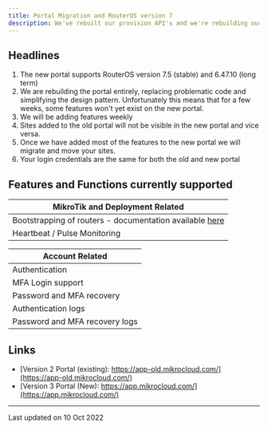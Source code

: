 ```yaml
---
title: Portal Migration and RouterOS version 7
description: We've rebuilt our provision API's and we're rebuilding our frontend
---
```


## Headlines

1. The new portal supports RouterOS version 7.5 (stable) and 6.47.10 (long term)
2. We are rebuilding the portal entirely, replacing problematic code and simplifying the design pattern. Unfortunately this means that for a few weeks, some features won't yet exist on the new portal.
3. We will be adding features weekly
4. Sites added to the old portal will not be visible in the new portal and vice versa.
5. Once we have added most of the features to the new portal we will migrate and move your sites.
6. Your login credentials are the same for both the old and new portal

## Features and Functions currently supported

| MikroTik and Deployment Related |
|---------------------------------|
| Bootstrapping of routers - documentation available [here](/documentation/getting-started) |
| Heartbeat / Pulse Monitoring |


| Account Related |
|-----------------|
| Authentication |
| MFA Login support |
| Password and MFA recovery |
| Authentication logs |
| Password and MFA recovery logs |


## Links

* [Version 2 Portal (existing): https://app-old.mikrocloud.com/](https://app-old.mikrocloud.com/)
* [Version 3 Portal (New): https://app.mikrocloud.com/](https://app.mikrocloud.com/)

---

Last updated on 10 Oct 2022